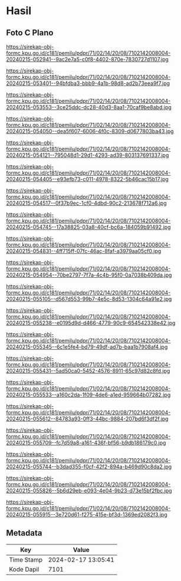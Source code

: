 # Hasil

## Foto C Plano

https://sirekap-obj-formc.kpu.go.id/c181/pemilu/pdpr/71/02/14/20/08/7102142008004-20240215-052941--9ac2e7a5-c0f8-4402-870e-7830727d1107.jpg

https://sirekap-obj-formc.kpu.go.id/c181/pemilu/pdpr/71/02/14/20/08/7102142008004-20240215-053401--94bfdba3-bbb9-4a1b-98d8-ad2b73eea9f7.jpg

https://sirekap-obj-formc.kpu.go.id/c181/pemilu/pdpr/71/02/14/20/08/7102142008004-20240215-053553--3ce25ddc-dc28-40d3-8aa1-70caf9be8abd.jpg

https://sirekap-obj-formc.kpu.go.id/c181/pemilu/pdpr/71/02/14/20/08/7102142008004-20240215-054050--dea5f607-6006-4f0c-8309-d0677803ba43.jpg

https://sirekap-obj-formc.kpu.go.id/c181/pemilu/pdpr/71/02/14/20/08/7102142008004-20240215-054121--795048d1-29d1-4293-ad39-803137691337.jpg

https://sirekap-obj-formc.kpu.go.id/c181/pemilu/pdpr/71/02/14/20/08/7102142008004-20240215-054405--e93efb73-c011-4978-8322-5b46cac15b17.jpg

https://sirekap-obj-formc.kpu.go.id/c181/pemilu/pdpr/71/02/14/20/08/7102142008004-20240215-054517--0f37b9ec-1cf0-4dbd-90c2-213678f712a6.jpg

https://sirekap-obj-formc.kpu.go.id/c181/pemilu/pdpr/71/02/14/20/08/7102142008004-20240215-054745--17a38825-03a8-40cf-bc6a-184059b91492.jpg

https://sirekap-obj-formc.kpu.go.id/c181/pemilu/pdpr/71/02/14/20/08/7102142008004-20240215-054831--4ff715ff-07fc-46ac-8faf-a3979aa05cf0.jpg

https://sirekap-obj-formc.kpu.go.id/c181/pemilu/pdpr/71/02/14/20/08/7102142008004-20240215-054954--70be2797-7f7a-4c4b-95f0-0a7038b409da.jpg

https://sirekap-obj-formc.kpu.go.id/c181/pemilu/pdpr/71/02/14/20/08/7102142008004-20240215-055105--d567d553-99b7-4e5c-8d53-1304c64a91e2.jpg

https://sirekap-obj-formc.kpu.go.id/c181/pemilu/pdpr/71/02/14/20/08/7102142008004-20240215-055238--e0195d9d-d466-4779-90c9-654542338e42.jpg

https://sirekap-obj-formc.kpu.go.id/c181/pemilu/pdpr/71/02/14/20/08/7102142008004-20240215-055345--6c1e5fe4-bd79-49df-ad7b-baa1b7908af4.jpg

https://sirekap-obj-formc.kpu.go.id/c181/pemilu/pdpr/71/02/14/20/08/7102142008004-20240215-055431--5ad50ca0-5452-4576-8911-65c97d82c8fd.jpg

https://sirekap-obj-formc.kpu.go.id/c181/pemilu/pdpr/71/02/14/20/08/7102142008004-20240215-055533--a160c2da-1f09-4de6-a1ed-959664b07282.jpg

https://sirekap-obj-formc.kpu.go.id/c181/pemilu/pdpr/71/02/14/20/08/7102142008004-20240215-055612--84783a93-0ff3-44bc-9884-207bd6f3df2f.jpg

https://sirekap-obj-formc.kpu.go.id/c181/pemilu/pdpr/71/02/14/20/08/7102142008004-20240215-055709--fc7d59a8-a161-436f-bf56-b9db186179c0.jpg

https://sirekap-obj-formc.kpu.go.id/c181/pemilu/pdpr/71/02/14/20/08/7102142008004-20240215-055744--b3dad355-f0cf-42f2-894a-b469d90c8da2.jpg

https://sirekap-obj-formc.kpu.go.id/c181/pemilu/pdpr/71/02/14/20/08/7102142008004-20240215-055826--5b6d29eb-e093-4e04-9b23-d73e15bf2fbc.jpg

https://sirekap-obj-formc.kpu.go.id/c181/pemilu/pdpr/71/02/14/20/08/7102142008004-20240215-055915--3e720d61-f275-415e-bf3d-1369ed2082f3.jpg


## Metadata

| Key        | Value               |
| ---------- | ------------------- |
| Time Stamp | 2024-02-17 13:05:41 |
| Kode Dapil | 7101                |



